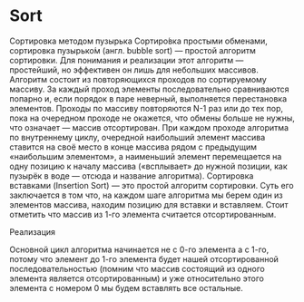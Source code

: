 # Sort
Сортировка методом пузырька
Сортиро́вка простыми обменами, сортировка пузырько́м (англ. bubble sort) — простой алгоритм сортировки. Для понимания и реализации этот алгоритм — простейший, но эффективен он лишь для небольших массивов. 
Алгоритм состоит из повторяющихся проходов по сортируемому массиву. За каждый проход элементы последовательно сравниваются попарно и, если порядок в паре неверный, выполняется перестановка элементов. Проходы по массиву повторяются N-1 раз или до тех пор, пока на очередном проходе не окажется, что обмены больше не нужны, что означает — массив отсортирован. При каждом проходе алгоритма по внутреннему циклу, очередной наибольший элемент массива ставится на своё место в конце массива рядом с предыдущим «наибольшим элементом», а наименьший элемент перемещается на одну позицию к началу массива («всплывает» до нужной позиции, как пузырёк в воде — отсюда и название алгоритма).
Сортировка вставками (Insertion Sort) — это простой алгоритм сортировки. Суть его заключается в том что, на каждом шаге алгоритма мы берем один из элементов массива, находим позицию для вставки и вставляем. Стоит отметить что массив из 1-го элемента считается отсортированным.

Реализация

Основной цикл алгоритма начинается не с 0-го элемента а с 1-го, потому что элемент до 1-го элемента будет нашей отсортированной последовательностью (помним что массив состоящий из одного элемента является отсортированным) и уже относительно этого элемента с номером 0 мы будем вставлять все остальные.

